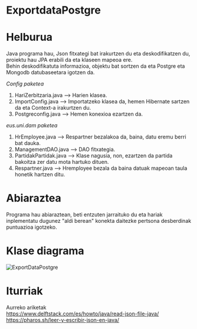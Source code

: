 # ExportdataPostgre

# Helburua

Java programa hau, Json fitxategi bat irakurtzen du eta deskodifikatzen du, proiektu hau JPA erabili da eta klaseen mapeoa ere.
<br/>
Behin deskodifikatuta informazioa, objektu bat sortzen da eta Postgre eta Mongodb datubaseetara igotzen da.

*Config paketea*
1. HariZerbitzaria.java --> Harien klasea.
2. ImportConfig.java --> Importatzeko klasea da, hemen Hibernate sartzen da eta Context-a irakurtzen du.
3. Postgreconfig.java --> Hemen konexioa ezartzen da.

*eus.uni.dam paketea*
1. HrEmployee.java --> Respartner bezalakoa da, baina, datu eremu berri bat dauka.
2. ManagementDAO.java --> DAO fitxategia.
3. PartidakPartidak.java --> Klase nagusia, non, ezartzen da partida bakoitza zer datu mota hartuko dituen.
4. Respartner.java --> Hremployee bezala da baina datuak mapeoan taula honetik hartzen ditu.


# Abiaraztea
Programa hau abiaraztean, beti entzuten jarraituko du eta hariak inplementatu dugunez "aldi berean" konekta daitezke pertsona desberdinak puntuazioa igotzeko.

# Klase diagrama

![ExportDataPostgre](https://user-images.githubusercontent.com/75113996/152750266-e32cd521-4041-415e-ae22-a58c78c1126f.svg)

# Iturriak
Aurreko ariketak <br/>
https://www.delftstack.com/es/howto/java/read-json-file-java/ <br/>
https://pharos.sh/leer-y-escribir-json-en-java/
